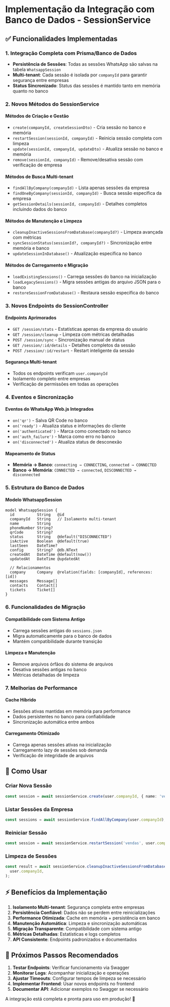 # Implementação da Integração com Banco de Dados - SessionService

## ✅ Funcionalidades Implementadas

### 1. **Integração Completa com Prisma/Banco de Dados**

- **Persistência de Sessões**: Todas as sessões WhatsApp são salvas na tabela `WhatsappSession`
- **Multi-tenant**: Cada sessão é isolada por `companyId` para garantir segurança entre empresas
- **Status Sincronizado**: Status das sessões é mantido tanto em memória quanto no banco

### 2. **Novos Métodos do SessionService**

#### **Métodos de Criação e Gestão**

- `create(companyId, createSessionDto)` - Cria sessão no banco e memória
- `restartSession(sessionId, companyId)` - Reinicia sessão completa com limpeza
- `update(sessionId, companyId, updateDto)` - Atualiza sessão no banco e memória
- `remove(sessionId, companyId)` - Remove/desativa sessão com verificação de empresa

#### **Métodos de Busca Multi-tenant**

- `findAllByCompany(companyId)` - Lista apenas sessões da empresa
- `findOneByCompany(sessionId, companyId)` - Busca sessão específica da empresa
- `getSessionDetails(sessionId, companyId)` - Detalhes completos incluindo dados do banco

#### **Métodos de Manutenção e Limpeza**

- `cleanupInactiveSessionsFromDatabase(companyId?)` - Limpeza avançada com métricas
- `syncSessionStatus(sessionId?, companyId?)` - Sincronização entre memória e banco
- `updateSessionInDatabase()` - Atualização específica no banco

#### **Métodos de Carregamento e Migração**

- `loadExistingSessions()` - Carrega sessões do banco na inicialização
- `loadLegacySessions()` - Migra sessões antigas do arquivo JSON para o banco
- `restoreSessionFromDatabase()` - Restaura sessão específica do banco

### 3. **Novos Endpoints do SessionController**

#### **Endpoints Aprimorados**

- `GET /session/stats` - Estatísticas apenas da empresa do usuário
- `GET /session/cleanup` - Limpeza com métricas detalhadas
- `POST /session/sync` - Sincronização manual de status
- `GET /session/:id/details` - Detalhes completos da sessão
- `POST /session/:id/restart` - Restart inteligente da sessão

#### **Segurança Multi-tenant**

- Todos os endpoints verificam `user.companyId`
- Isolamento completo entre empresas
- Verificação de permissões em todas as operações

### 4. **Eventos e Sincronização**

#### **Eventos do WhatsApp Web.js Integrados**

- `on('qr')` - Salva QR Code no banco
- `on('ready')` - Atualiza status e informações do cliente
- `on('authenticated')` - Marca como conectado no banco
- `on('auth_failure')` - Marca como erro no banco
- `on('disconnected')` - Atualiza status de desconexão

#### **Mapeamento de Status**

- **Memória → Banco**: `connecting → CONNECTING`, `connected → CONNECTED`
- **Banco → Memória**: `CONNECTED → connected`, `DISCONNECTED → disconnected`

### 5. **Estrutura do Banco de Dados**

#### **Modelo WhatsappSession**

```prisma
model WhatsappSession {
  id          String   @id
  companyId   String   // Isolamento multi-tenant
  name        String
  phoneNumber String?
  qrCode      String?
  status      String   @default("DISCONNECTED")
  isActive    Boolean  @default(true)
  lastSeen    DateTime?
  config      String?  @db.NText
  createdAt   DateTime @default(now())
  updatedAt   DateTime @updatedAt

  // Relacionamentos
  company     Company  @relation(fields: [companyId], references: [id])
  messages    Message[]
  contacts    Contact[]
  tickets     Ticket[]
}
```

### 6. **Funcionalidades de Migração**

#### **Compatibilidade com Sistema Antigo**

- Carrega sessões antigas do `sessions.json`
- Migra automaticamente para o banco de dados
- Mantém compatibilidade durante transição

#### **Limpeza e Manutenção**

- Remove arquivos órfãos do sistema de arquivos
- Desativa sessões antigas no banco
- Métricas detalhadas de limpeza

### 7. **Melhorias de Performance**

#### **Cache Híbrido**

- Sessões ativas mantidas em memória para performance
- Dados persistentes no banco para confiabilidade
- Sincronização automática entre ambos

#### **Carregamento Otimizado**

- Carrega apenas sessões ativas na inicialização
- Carregamento lazy de sessões sob demanda
- Verificação de integridade de arquivos

## 🔧 Como Usar

### **Criar Nova Sessão**

```typescript
const session = await sessionService.create(user.companyId, { name: 'vendas' });
```

### **Listar Sessões da Empresa**

```typescript
const sessions = await sessionService.findAllByCompany(user.companyId);
```

### **Reiniciar Sessão**

```typescript
const session = await sessionService.restartSession('vendas', user.companyId);
```

### **Limpeza de Sessões**

```typescript
const result = await sessionService.cleanupInactiveSessionsFromDatabase(
  user.companyId,
);
```

## ⚡ Benefícios da Implementação

1. **Isolamento Multi-tenant**: Segurança completa entre empresas
2. **Persistência Confiável**: Dados não se perdem entre reinicializações
3. **Performance Otimizada**: Cache em memória + persistência em banco
4. **Manutenção Automática**: Limpeza e sincronização automáticas
5. **Migração Transparente**: Compatibilidade com sistema antigo
6. **Métricas Detalhadas**: Estatísticas e logs completos
7. **API Consistente**: Endpoints padronizados e documentados

## 🚀 Próximos Passos Recomendados

1. **Testar Endpoints**: Verificar funcionamento via Swagger
2. **Monitorar Logs**: Acompanhar inicialização e operações
3. **Ajustar Timeouts**: Configurar tempos de limpeza se necessário
4. **Implementar Frontend**: Usar novos endpoints no frontend
5. **Documentar API**: Adicionar exemplos no Swagger se necessário

A integração está completa e pronta para uso em produção! 🎉
